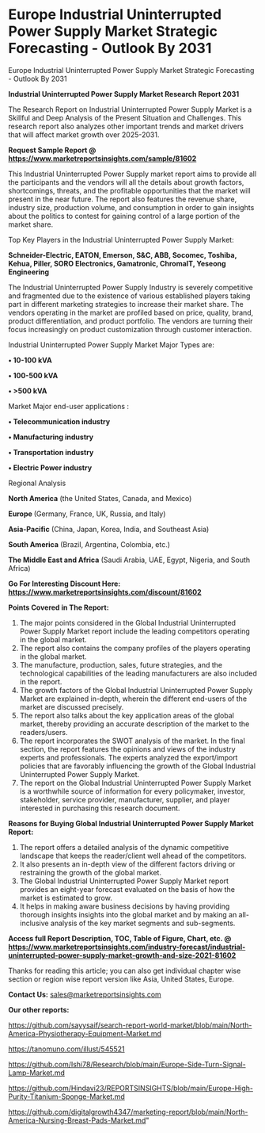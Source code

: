 # Europe Industrial Uninterrupted Power Supply Market Strategic Forecasting - Outlook By 2031
 Europe Industrial Uninterrupted Power Supply Market Strategic Forecasting - Outlook By 2031

<strong>Industrial Uninterrupted Power Supply Market Research Report 2031</strong>

The Research Report on Industrial Uninterrupted Power Supply Market is a Skillful and Deep Analysis of the Present Situation and Challenges. This research report also analyzes other important trends and market drivers that will affect market growth over 2025-2031.

<strong>Request Sample Report @ <a href=https://www.marketreportsinsights.com/sample/81602>https://www.marketreportsinsights.com/sample/81602</a></strong>

This Industrial Uninterrupted Power Supply market report aims to provide all the participants and the vendors will all the details about growth factors, shortcomings, threats, and the profitable opportunities that the market will present in the near future. The report also features the revenue share, industry size, production volume, and consumption in order to gain insights about the politics to contest for gaining control of a large portion of the market share.

Top Key Players in the Industrial Uninterrupted Power Supply Market:

<strong>Schneider-Electric, EATON, Emerson, S&C, ABB, Socomec, Toshiba, Kehua, Piller, SORO Electronics, Gamatronic, ChromaIT, Yeseong Engineering</strong>

The Industrial Uninterrupted Power Supply Industry is severely competitive and fragmented due to the existence of various established players taking part in different marketing strategies to increase their market share. The vendors operating in the market are profiled based on price, quality, brand, product differentiation, and product portfolio. The vendors are turning their focus increasingly on product customization through customer interaction.

Industrial Uninterrupted Power Supply Market Major Types are:

<strong>• 10-100 kVA

• 100-500 kVA

• >500 kVA</strong>

Market Major end-user applications :

<strong>• Telecommunication industry

• Manufacturing industry

• Transportation industry

• Electric Power industry</strong>

Regional Analysis

</u><strong><b>North America</b></strong> (the United States, Canada, and Mexico)

<strong><b>Europe </b></strong>(Germany, France, UK, Russia, and Italy)

<strong><b>Asia-Pacific</b></strong> (China, Japan, Korea, India, and Southeast Asia)

<strong><b>South America</b></strong> (Brazil, Argentina, Colombia, etc.)

<strong><b>The Middle East and Africa</b></strong> (Saudi Arabia, UAE, Egypt, Nigeria, and South Africa)

<strong>Go For Interesting Discount Here: <a href=https://www.marketreportsinsights.com/discount/81602>https://www.marketreportsinsights.com/discount/81602</a></strong>

<strong>Points Covered in The Report:</strong>
<ol>
  <li>The major points considered in the Global Industrial Uninterrupted Power Supply Market report include the leading competitors operating in the global market.</li>
  <li>The report also contains the company profiles of the players operating in the global market.</li>
  <li>The manufacture, production, sales, future strategies, and the technological capabilities of the leading manufacturers are also included in the report.</li>
  <li>The growth factors of the Global Industrial Uninterrupted Power Supply Market are explained in-depth, wherein the different end-users of the market are discussed precisely.</li>
  <li>The report also talks about the key application areas of the global market, thereby providing an accurate description of the market to the readers/users.</li>
  <li>The report incorporates the SWOT analysis of the market. In the final section, the report features the opinions and views of the industry experts and professionals. The experts analyzed the export/import policies that are favorably influencing the growth of the Global Industrial Uninterrupted Power Supply Market.</li>
  <li>The report on the Global Industrial Uninterrupted Power Supply Market is a worthwhile source of information for every policymaker, investor, stakeholder, service provider, manufacturer, supplier, and player interested in purchasing this research document.</li>
</ol>
<strong>Reasons for Buying Global Industrial Uninterrupted Power Supply Market Report:</strong>

<ol>
  <li>The report offers a detailed analysis of the dynamic competitive landscape that keeps the reader/client well ahead of the competitors.</li>
  <li>It also presents an in-depth view of the different factors driving or restraining the growth of the global market.</li>
  <li>The Global Industrial Uninterrupted Power Supply Market report provides an eight-year forecast evaluated on the basis of how the market is estimated to grow.</li>
  <li>It helps in making aware business decisions by having providing thorough insights insights into the global market and by making an all-inclusive analysis of the key market segments and sub-segments.</li>
</ol>
<strong>Access full Report Description, TOC, Table of Figure, Chart, etc. @ <a href=https://www.marketreportsinsights.com/industry-forecast/industrial-uninterrupted-power-supply-market-growth-and-size-2021-81602>https://www.marketreportsinsights.com/industry-forecast/industrial-uninterrupted-power-supply-market-growth-and-size-2021-81602</a></strong>


Thanks for reading this article; you can also get individual chapter wise section or region wise report version like Asia, United States, Europe.

<strong>Contact Us:</strong>
sales@marketreportsinsights.com

<strong>Our other reports:</strong>

<a href=https://github.com/sayysaif/search-report-world-market/blob/main/North-America-Physiotherapy-Equipment-Market.md>https://github.com/sayysaif/search-report-world-market/blob/main/North-America-Physiotherapy-Equipment-Market.md</a>

<a href=https://tanomuno.com/illust/545521>https://tanomuno.com/illust/545521</a>

<a href=https://github.com/Ishi78/Research/blob/main/Europe-Side-Turn-Signal-Lamp-Market.md>https://github.com/Ishi78/Research/blob/main/Europe-Side-Turn-Signal-Lamp-Market.md</a>

<a href=https://github.com/Hindavi23/REPORTSINSIGHTS/blob/main/Europe-High-Purity-Titanium-Sponge-Market.md>https://github.com/Hindavi23/REPORTSINSIGHTS/blob/main/Europe-High-Purity-Titanium-Sponge-Market.md</a>

<a href=https://github.com/digitalgrowth4347/marketing-report/blob/main/North-America-Nursing-Breast-Pads-Market.md>https://github.com/digitalgrowth4347/marketing-report/blob/main/North-America-Nursing-Breast-Pads-Market.md</a>"
